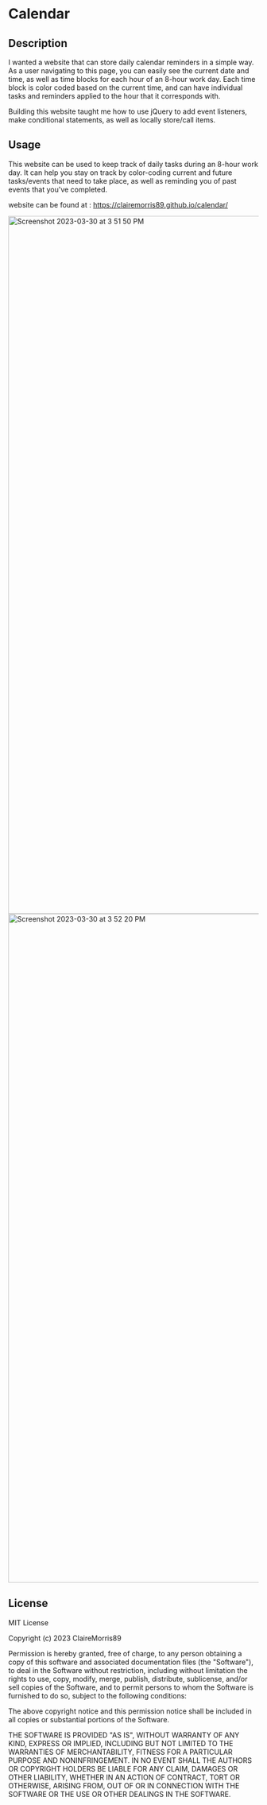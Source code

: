 # Calendar

## Description

I wanted a website that can store daily calendar reminders in a simple way. As a user navigating to this page, you can easily see the current date and time, as well as time blocks for each hour of an 8-hour work day. Each time block is color coded based on the current time, and can have individual tasks and reminders applied to the hour that it corresponds with.

Building this website taught me how to use jQuery to add event listeners, make conditional statements, as well as locally store/call items.


## Usage

This website can be used to keep track of daily tasks during an 8-hour work day. It can help you stay on track by color-coding current and future tasks/events that need to take place, as well as reminding you of past events that you've completed.

website can be found at : https://clairemorris89.github.io/calendar/

<img width="1404" alt="Screenshot 2023-03-30 at 3 51 50 PM" src="https://user-images.githubusercontent.com/124100820/228972949-8d0172a2-91d7-4054-a0cb-90903287d66d.png">

<img width="1346" alt="Screenshot 2023-03-30 at 3 52 20 PM" src="https://user-images.githubusercontent.com/124100820/228973005-941fade0-06d7-46e2-9013-bb37665aefce.png">


## License 

MIT License

Copyright (c) 2023 ClaireMorris89

Permission is hereby granted, free of charge, to any person obtaining a copy
of this software and associated documentation files (the "Software"), to deal
in the Software without restriction, including without limitation the rights
to use, copy, modify, merge, publish, distribute, sublicense, and/or sell
copies of the Software, and to permit persons to whom the Software is
furnished to do so, subject to the following conditions:

The above copyright notice and this permission notice shall be included in all
copies or substantial portions of the Software.

THE SOFTWARE IS PROVIDED "AS IS", WITHOUT WARRANTY OF ANY KIND, EXPRESS OR
IMPLIED, INCLUDING BUT NOT LIMITED TO THE WARRANTIES OF MERCHANTABILITY,
FITNESS FOR A PARTICULAR PURPOSE AND NONINFRINGEMENT. IN NO EVENT SHALL THE
AUTHORS OR COPYRIGHT HOLDERS BE LIABLE FOR ANY CLAIM, DAMAGES OR OTHER
LIABILITY, WHETHER IN AN ACTION OF CONTRACT, TORT OR OTHERWISE, ARISING FROM,
OUT OF OR IN CONNECTION WITH THE SOFTWARE OR THE USE OR OTHER DEALINGS IN THE
SOFTWARE.